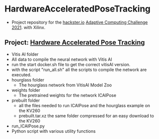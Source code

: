 # HardwareAcceleratedPoseTracking

- Project repository for the [hackster.io](https://www.hackster.io/) [Adaptive Computing Challenge 2021](https://www.hackster.io/contests/xilinxadaptivecomputing2021). 
with Xilinx.

## Project: [Hardware Accelerated Pose Tracking](https://www.hackster.io/michi_michi/hardware-accelerated-pose-tracking-d5ebb9)

- Vitis AI folder
 - All data to compile the neural network with Vitis AI
 - run the start docker.sh file to get the correct vitisAI version.
 - with the script "run_all.sh" all the scripts to compile the network are executed.
- hourglass folder
  - The hourglass network from VitisAI Model Zoo
- weights folder
  - The pretrained weights for the network ICAIPose
- prebuilt folder
  - all the files needed to run ICAIPose and the hourglass example on the KV260
  - prebuilt.tar.xz the same folder compressed for an easy download to the KV260
- run_ICAIPose.py
 - Python script with various utility functions 
        